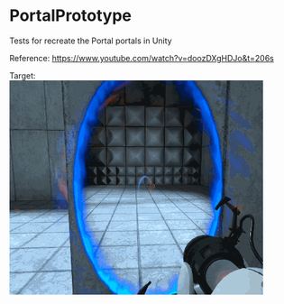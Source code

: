 # PortalPrototype
Tests for recreate the Portal portals in Unity

Reference: https://www.youtube.com/watch?v=doozDXgHDJo&t=206s

Target:<br>
<img src="target.gif">
